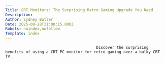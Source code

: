 ```yaml
---
Title: CRT Monitors: The Surprising Retro Gaming Upgrade You Need
Description: 
Author: Sydney Butler
Date: 2025-08-28T21:00:15.000Z
Robots: noindex,nofollow
Template: index
---
```


                                            Discover the surprising benefits of using a CRT PC monitor for retro gaming over a bulky CRT TV.
                                        